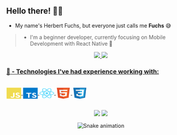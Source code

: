 ## Hello there! 👨‍💻
- My name's Herbert Fuchs, but everyone just calls me **Fuchs** 😅

> - I'm a beginner developer, currently focusing on Mobile Development with React Native 🤳

<div align="center">
  <a href="https://github.com/herbertfuchs">
  <img height="180em" src="https://github-readme-stats.vercel.app/api?username=herbertfuchs&show_icons=true&theme=dracula&include_all_commits=true&count_private=true"/>
  <img height="180em" src="https://github-readme-stats.vercel.app/api/top-langs/?username=herbertfuchs&layout=compact&langs_count=7&theme=dracula"/>
</div>

    
### 🚀 - Technologies I've had experience working with:
  
<div style="display: inline_block"><br>
  <img align="center" alt="Fuchs-Js" height="30" width="40" src="https://raw.githubusercontent.com/devicons/devicon/master/icons/javascript/javascript-plain.svg">
  <img align="center" alt="Fuchs-Ts" height="30" width="40" src="https://raw.githubusercontent.com/devicons/devicon/master/icons/typescript/typescript-plain.svg">
  <img align="center" alt="Fuchs-React" height="30" width="40" src="https://raw.githubusercontent.com/devicons/devicon/master/icons/react/react-original.svg">
  <img align="center" alt="Fuchs-HTML" height="30" width="40" src="https://raw.githubusercontent.com/devicons/devicon/master/icons/html5/html5-original.svg">
  <img align="center" alt="Fuchs-CSS" height="30" width="40" src="https://raw.githubusercontent.com/devicons/devicon/master/icons/css3/css3-original.svg"> 
</div>
  
  ##
  
 <div align="center">
  <a href = "mailto:hmcfuchs@gmail.com"><img src="https://img.shields.io/badge/-Gmail-%23333?style=for-the-badge&logo=gmail&logoColor=white" target="_blank"></a>
  <a href="https://www.linkedin.com/in/herbert-marcelo-cieslak-fuchs-983542201" target="_blank"><img src="https://img.shields.io/badge/-LinkedIn-%230077B5?style=for-the-badge&logo=linkedin&logoColor=white" target="_blank"></a> 
 
  ![Snake animation](https://github.com/herbertfuchs/herbertfuchs/blob/output/github-contribution-grid-snake.svg)
 
</div>
